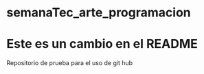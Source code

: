 # semanaTec_arte_programacion
# Este es un cambio en el README
Repositorio de prueba para el uso de git hub
